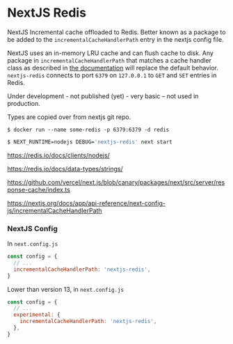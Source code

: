 # NextJS Redis

NextJS Incremental cache offloaded to Redis. Better known as a package to be added to the `incrementalCacheHandlerPath` entry in the nextjs config file.

NextJS uses an in-memory LRU cache and can flush cache to disk. Any package in `incrementalCacheHandlerPath` that matches a cache handler class as described in [the documentation](https://nextjs.org/docs/app/api-reference/next-config-js/incrementalCacheHandlerPath) will replace the default behavior. `nextjs-redis` connects to port `6379` on `127.0.0.1` to `GET` and `SET` entries in Redis.

Under development - not published (yet) - very basic – not used in production.

Types are copied over from nextjs git repo.

```
$ docker run --name some-redis -p 6379:6379 -d redis
```

```sh
$ NEXT_RUNTIME=nodejs DEBUG='nextjs-redis' next start
```

https://redis.io/docs/clients/nodejs/

https://redis.io/docs/data-types/strings/

https://github.com/vercel/next.js/blob/canary/packages/next/src/server/response-cache/index.ts

https://nextjs.org/docs/app/api-reference/next-config-js/incrementalCacheHandlerPath


### NextJS Config

In `next.config.js`

```js
const config = {
  // ...
  incrementalCacheHandlerPath: 'nextjs-redis',
}
```

Lower than version 13, in `next.config.js`

```js
const config = {
  // ...
  experimental: {
    incrementalCacheHandlerPath: 'nextjs-redis',
  },
}
```